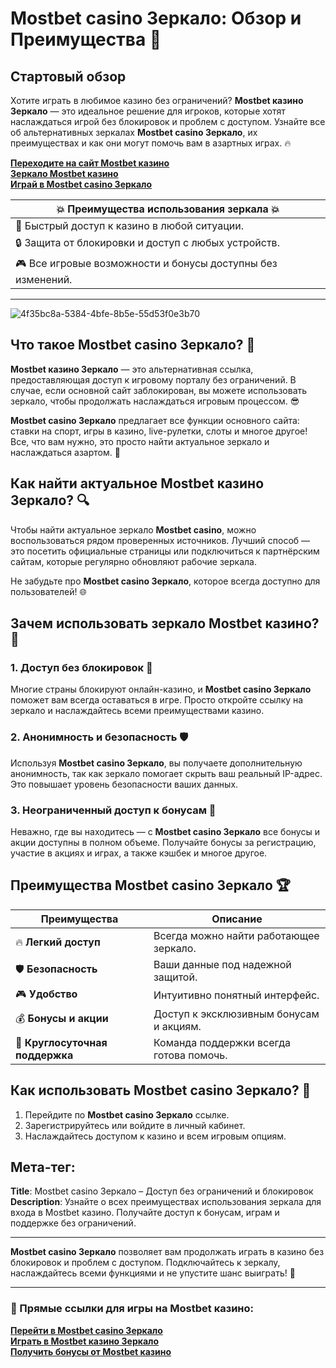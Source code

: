 # Mostbet casino Зеркало: Обзор и Преимущества 🎰

## Стартовый обзор

Хотите играть в любимое казино без ограничений? **Mostbet казино Зеркало** — это идеальное решение для игроков, которые хотят наслаждаться игрой без блокировок и проблем с доступом. Узнайте все об альтернативных зеркалах **Mostbet casino Зеркало**, их преимуществах и как они могут помочь вам в азартных играх. 🔥

[**Переходите на сайт Mostbet казино**](https://ktbtis024ifqfn0mst.com/beQs)  
[**Зеркало Mostbet казино**](https://ktbtis024ifqfn0mst.com/beQs)  
[**Играй в Mostbet casino Зеркало**](https://ktbtis024ifqfn0mst.com/beQs)

| 💥 **Преимущества использования зеркала** 💥 |
|------------------------------------------------|
| 🚀 Быстрый доступ к казино в любой ситуации.  |
| 🔒 Защита от блокировки и доступ с любых устройств. |
| 🎮 Все игровые возможности и бонусы доступны без изменений. |

---
![4f35bc8a-5384-4bfe-8b5e-55d53f0e3b70](https://github.com/user-attachments/assets/6207e0eb-acf5-4b0f-976c-f29e528f5360)

## Что такое **Mostbet casino Зеркало**? 🤔

**Mostbet казино Зеркало** — это альтернативная ссылка, предоставляющая доступ к игровому порталу без ограничений. В случае, если основной сайт заблокирован, вы можете использовать зеркало, чтобы продолжать наслаждаться игровым процессом. 😎  

**Mostbet casino Зеркало** предлагает все функции основного сайта: ставки на спорт, игры в казино, live-рулетки, слоты и многое другое! Все, что вам нужно, это просто найти актуальное зеркало и наслаждаться азартом. 🎲

## Как найти актуальное **Mostbet казино Зеркало**? 🔍

Чтобы найти актуальное зеркало **Mostbet casino**, можно воспользоваться рядом проверенных источников. Лучший способ — это посетить официальные страницы или подключиться к партнёрским сайтам, которые регулярно обновляют рабочие зеркала.

Не забудьте про **Mostbet casino Зеркало**, которое всегда доступно для пользователей! 🌐

## Зачем использовать зеркало **Mostbet казино**? 🔐

### 1. Доступ без блокировок 🚫
Многие страны блокируют онлайн-казино, и **Mostbet casino Зеркало** поможет вам всегда оставаться в игре. Просто откройте ссылку на зеркало и наслаждайтесь всеми преимуществами казино.

### 2. Анонимность и безопасность 🛡️
Используя **Mostbet casino Зеркало**, вы получаете дополнительную анонимность, так как зеркало помогает скрыть ваш реальный IP-адрес. Это повышает уровень безопасности ваших данных.

### 3. Неограниченный доступ к бонусам 🎁
Неважно, где вы находитесь — с **Mostbet casino Зеркало** все бонусы и акции доступны в полном объеме. Получайте бонусы за регистрацию, участие в акциях и играх, а также кэшбек и многое другое.

## Преимущества **Mostbet casino Зеркало** 🏆

| **Преимущества**               | **Описание**                                    |
|---------------------------------|------------------------------------------------|
| 🔥 **Легкий доступ**            | Всегда можно найти работающее зеркало.         |
| 🛡️ **Безопасность**            | Ваши данные под надежной защитой.               |
| 🎮 **Удобство**                | Интуитивно понятный интерфейс.                  |
| 💰 **Бонусы и акции**          | Доступ к эксклюзивным бонусам и акциям.        |
| 🏅 **Круглосуточная поддержка**| Команда поддержки всегда готова помочь.        |

## Как использовать **Mostbet casino Зеркало**? 🚀

1. Перейдите по **Mostbet casino Зеркало** ссылке.
2. Зарегистрируйтесь или войдите в личный кабинет.
3. Наслаждайтесь доступом к казино и всем игровым опциям.

## Мета-тег:  
**Title**: Mostbet casino Зеркало – Доступ без ограничений и блокировок  
**Description**: Узнайте о всех преимуществах использования зеркала для входа в Mostbet казино. Получайте доступ к бонусам, играм и поддержке без ограничений.

---

**Mostbet casino Зеркало** позволяет вам продолжать играть в казино без блокировок и проблем с доступом. Подключайтесь к зеркалу, наслаждайтесь всеми функциями и не упустите шанс выиграть! 🎉

---

### 🔗 Прямые ссылки для игры на **Mostbet казино**:  
[**Перейти в Mostbet casino Зеркало**](https://ktbtis024ifqfn0mst.com/beQs)  
[**Играть в Mostbet казино Зеркало**](https://ktbtis024ifqfn0mst.com/beQs)  
[**Получить бонусы от Mostbet казино**](https://ktbtis024ifqfn0mst.com/beQs)
